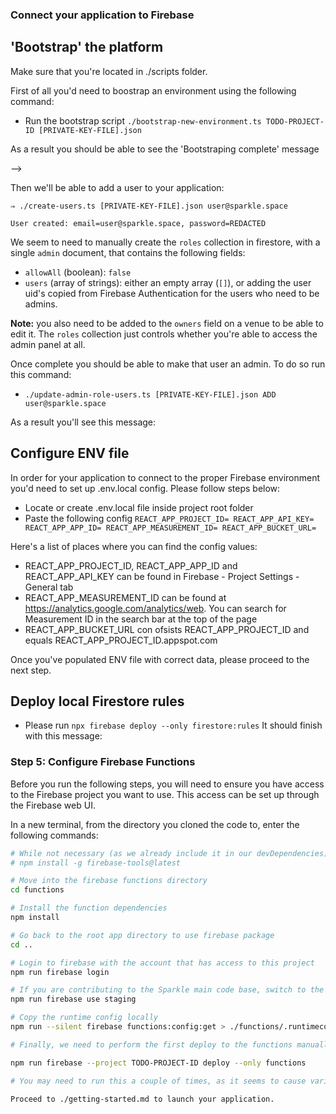 ### Connect your application to Firebase

<!-- section 1 -->
## 'Bootstrap' the platform

Make sure that you're located in ./scripts folder.

First of all you'd need to boostrap an environment using the following command:

* Run the bootstrap script `./bootstrap-new-environment.ts TODO-PROJECT-ID [PRIVATE-KEY-FILE].json`

As a result you should be able to see the 'Bootstraping complete' message
<!--<!-- ![image](./images/creating-new-environments/57-bootstrap-complete.png) --> -->

Then we'll be able to add a user to your application:

```
⇒ ./create-users.ts [PRIVATE-KEY-FILE].json user@sparkle.space

User created: email=user@sparkle.space, password=REDACTED

```

We seem to need to manually create the `roles` collection in firestore, with a single `admin` document, that contains the following fields:

* `allowAll` (boolean): `false`
* `users` (array of strings): either an empty array (`[]`), or adding the user uid's copied from Firebase Authentication for the users who need to be admins.

**Note:** you also need to be added to the `owners` field on a venue to be able to edit it. The `roles` collection just controls whether you're able to access the admin panel at all.

<!-- ![image](./images/creating-new-environments/53-roles-collection.png) -->

Once complete you should be able to make that user an admin. To do so run this command:
* `./update-admin-role-users.ts [PRIVATE-KEY-FILE].json ADD user@sparkle.space`

As a result you'll see this message:
<!-- ![image](./images/creating-new-environments/58-user-admin-role.png) -->

<!-- section 2 -->

## Configure ENV file

In order for your application to connect to the proper Firebase environment you'd need to set up .env.local config. Please follow steps below:

* Locate or create .env.local file inside project root folder
* Paste the following config
`
REACT_APP_PROJECT_ID=
REACT_APP_API_KEY=
REACT_APP_APP_ID=
REACT_APP_MEASUREMENT_ID=
REACT_APP_BUCKET_URL=
`

Here's a list of places where you can find the config values:
* REACT_APP_PROJECT_ID, REACT_APP_APP_ID and REACT_APP_API_KEY can be found in Firebase - Project Settings - General tab
* REACT_APP_MEASUREMENT_ID can be found at https://analytics.google.com/analytics/web. You can search for Measurement ID in the search bar at the top of the page
* REACT_APP_BUCKET_URL con ofsists REACT_APP_PROJECT_ID and equals REACT_APP_PROJECT_ID.appspot.com

Once you've populated ENV file with correct data, please proceed to the next step.

<!-- section 3 -->

## Deploy local Firestore rules

* Please run `npx firebase deploy --only firestore:rules`
It should finish with this message:
<!-- ![image](./images/creating-new-environments/58-rules-deploy.png) -->

### Step 5: Configure Firebase Functions

Before you run the following steps, you will need to ensure you have access to the Firebase project you want to use. This access can be set up through the Firebase web UI.

In a new terminal, from the directory you cloned the code to, enter the following commands:

```bash
# While not necessary (as we already include it in our devDependencies), you can install the firebase-tools globally if desired
# npm install -g firebase-tools@latest

# Move into the firebase functions directory
cd functions

# Install the function dependencies
npm install

# Go back to the root app directory to use firebase package
cd ..

# Login to firebase with the account that has access to this project
npm run firebase login

# If you are contributing to the Sparkle main code base, switch to the 'staging' project, otherwise switch to 'example-project' or whichever environment you are developing against
npm run firebase use staging

# Copy the runtime config locally
npm run --silent firebase functions:config:get > ./functions/.runtimeconfig.json

# Finally, we need to perform the first deploy to the functions manually, to make sure all of the required cloud API's get enabled/etc, then after that, CI should be able to do it for us going forward:

npm run firebase --project TODO-PROJECT-ID deploy --only functions

# You may need to run this a couple of times, as it seems to cause various Google cloud APIs to get enabled/etc, which sometimes fail/time out. As a result you should see Deploy complete! message

Proceed to ./getting-started.md to launch your application.
